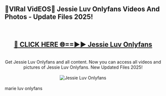 <h2>🔴VIRal VidEOS🔴 Jessie Luv Onlyfans Videos And Photos - Update Files 2025!</h2>
<br>
<div align="center">
<h2><a href="https://virallinks.top/odZfE0" rel="nofollow">🔴 CLICK HERE 🌐==►► Jessie Luv Onlyfans</a></h2>
<br>
Get Jessie Luv Onlyfans and all content. Now you can access all videos and pictures of Jessie Luv Onlyfans. New Updated Files 2025!
<br>
<br>
<a href="https://virallinks.top/odZfE0" rel="nofollow" data-target="animated-image.originalLink"><img src="https://i.imgur.com/dJHk4Zq.gif)" alt="Jessie Luv Onlyfans" style="max-width: 100%; display: inline-block;" data-target="animated-image.originalImage"></a>
</div>
<br>
marie luv onlyfans